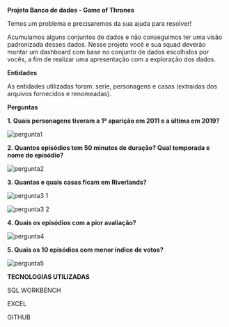 <strong>Projeto Banco de dados - Game of Thrones</strong>


Temos um problema e precisaremos da sua ajuda para resolver!

Acumulamos alguns conjuntos de dados e não conseguimos ter uma visão padronizada desses dados. Nesse projeto você e sua squad deverão montar um dashboard com base no conjunto de dados escolhidos por vocês, a fim de realizar uma apresentação com a exploração dos dados.


<strong>Entidades</strong>

  
As entidades utilizadas foram:
serie, personagens e casas (extraidas dos arquivos fornecidos e renomeadas).

<strong>Perguntas</strong>
  
  
<strong>1. Quais personagens tiveram a 1ª aparição em 2011 e a última em 2019?</strong>


  
![pergunta1](https://user-images.githubusercontent.com/113737080/223022092-de0efb3f-c775-4157-9404-98aea902aec8.png)




<strong>2. Quantos episódios tem 50 minutos de duração? Qual temporada e nome do episódio?</strong>


  
![pergunta2](https://user-images.githubusercontent.com/113737080/223021874-f3ea8b9c-9040-4859-8ed2-45bc14decaf2.png)




<strong>3. Quantas e quais casas ficam em Riverlands?</strong>

  

![pergunta3 1](https://user-images.githubusercontent.com/113737080/223022977-52b05d8b-9e94-4c88-bcd8-67458738b486.png)


  

![pergunta3 2](https://user-images.githubusercontent.com/113737080/223022993-d901a495-0492-47e9-ba48-1a09fb1f9a5a.png)




<strong>4. Quais os episódios com a pior avaliação?</strong>


  
![pergunta4](https://user-images.githubusercontent.com/113737080/223023427-1c9da9f7-f8d6-4f47-85ee-12a08ce1c167.png)



<strong>5. Quais os 10 episódios com menor índice de votos? </strong>
  


![pergunta5](https://user-images.githubusercontent.com/113737080/223025793-89a82eba-f298-4cd9-a9c2-878acf9280b2.png)





<strong>TECNOLOGIAS UTILIZADAS</strong>
  
SQL WORKBENCH
  
EXCEL
  
GITHUB

